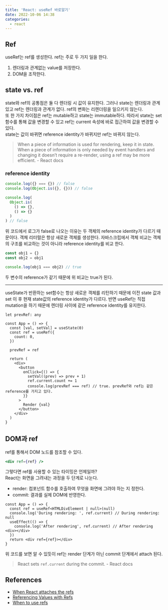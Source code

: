 ```yaml
---
title: 'React: useRef 바로알기'
date: 2022-10-06 14:38
categories:
  - react
---
```


## Ref

useRef는 ref를 생성한다. ref는 주로 두 가지 일을 한다.

1. 렌더링과 관계없는 value를 저장한다.
2. DOM을 조작한다.

## state vs. ref

state와 ref의 공통점은 둘 다 렌더링 시 값이 유지한다. 그러나 state는 렌더링과 관계있고 ref는 렌더링과 관계가 없다. ref의 변화는 리렌더링을 일으키지 않는다.  
또 한 가지 차이점은 ref는 mutable하고 state는 immutable하다. 따라서 state는 set함수를 통해 값을 변경할 수 있고 ref는 current 속성에 바로 접근하여 값을 변경할 수 있다.  
state는 값이 바뀌면 reference identity가 바뀌지만 ref는 바뀌지 않는다.

> When a piece of information is used for rendering, keep it in state. When a piece of information is only needed by event handlers and changing it doesn’t require a re-render, using a ref may be more efficient. - React docs

### reference identity

```js
console.log({} === {}) // false
console.log(Object.is({}, {})) // false

console.log(
  Object.is(
    () => {},
    () => {}
  )
) // false
```

위 코드에서 로그가 false로 나오는 이유는 두 객체의 reference identity가 다르기 때문이다. 객체 리터럴은 항상 새로운 객체를 생성한다. 자바스크립에서 객체 비교는 객체의 구조를 비교하는 것이 아니라 reference identity를 비교 한다.

```js
const obj1 = {}
const obj2 = obj1

console.log(obj1 === obj2) // true
```

두 변수의 reference가 같기 때문에 위 비교는 true가 된다.

---

useState가 반환하는 set함수는 항상 새로운 객체를 리턴하기 때문에 이전 state 값과 set 이 후 현재 state값의 reference identity가 다르다. 반면 useRef는 직접 mutation을 하기 때문에 렌더링 사이에 같은 reference identity를 유지한다.

```tsx
let prevRef: any

const App = () => {
  const [val, setVal] = useState(0)
  const ref = useRef({
    count: 0,
  })

  prevRef = ref

  return (
    <div>
      <button
        onClick={() => {
          setVal((prev) => prev + 1)
          ref.current.count += 1
          console.log(prevRef === ref) // true. prevRef와 ref는 같은 reference를 가지고 있다.
        }}
      >
        Render {val}
      </button>
    </div>
  )
}
```

## DOM과 ref

ref를 통해서 DOM 노드를 참조할 수 있다.

```jsx
<div ref={ref} />
```

그렇다면 ref를 사용할 수 있는 타이밍은 언제일까?  
React는 화면을 그려내는 과정을 두 단계로 나눈다.

- render: 컴포넌트 함수를 호출하여 무엇을 화면에 그려야 하는 지 정한다.
- commit: 결과를 실제 DOM에 반영한다.

```tsx
const App = () => {
  const ref = useRef<HTMLDivElement | null>(null)
  console.log('During rendering: ', ref.current) // During rendering:  null
  useEffect(() => {
    console.log('After rendering', ref.current) // After rendering <div>​</div>​
  })
  return <div ref={ref}></div>
}
```

위 코드를 보면 알 수 있듯이 ref는 render 단계가 아닌 commit 단계에서 attach 된다.

> React sets `ref.current` during the commit. - React docs

## References

- [When React attaches the refs](https://beta.reactjs.org/learn/manipulating-the-dom-with-refs#when-react-attaches-the-refs)
- [Referencing Values with Refs](https://beta.reactjs.org/learn/referencing-values-with-refs)
- [When to use refs](https://beta.reactjs.org/learn/referencing-values-with-refs#when-to-use-refs)
